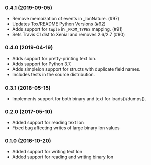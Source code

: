 ### 0.4.1 (2019-09-05)

* Remove memoization of events in _IonNature. (#97)
* Updates Tox/README Python Versions (#92)
* Adds support for `tuple` in `_FROM_TYPES` mapping. (#91)
* Sets Travis CI dist to Xenial and removes 2.6/2.7 (#90)

### 0.4.0 (2019-04-19)
* Adds support for pretty-printing text Ion.
* Adds support for Python 3.7.
* Adds simpleion support for structs with duplicate field names.
* Includes tests in the source distribution.

### 0.3.1 (2018-05-15)
* Implements support for both binary and text for loads()/dumps().

### 0.2.0 (2017-05-10)
* Added support for reading text Ion
* Fixed bug affecting writes of large binary Ion values

### 0.1.0 (2016-10-20)
* Added support for writing text Ion
* Added support for reading and writing binary Ion
